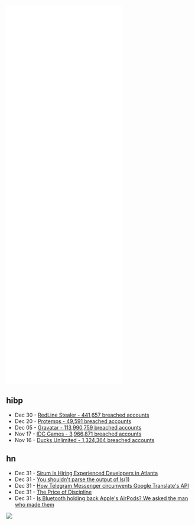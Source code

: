 ![Metrics](https://raw.githubusercontent.com/phixion/phixion/master/metrics.svg)

## hibp

<!--
for https://github.com/phixion/phixion/blob/main/.github/workflows/feeds.yml
-->
<!--START_SECTION:haveibeenpwnd-->
- Dec 30 - [RedLine Stealer - 441,657 breached accounts](https://haveibeenpwned.com/PwnedWebsites#RedLineStealer)
- Dec 20 - [Protemps - 49,591 breached accounts](https://haveibeenpwned.com/PwnedWebsites#Protemps)
- Dec 05 - [Gravatar - 113,990,759 breached accounts](https://haveibeenpwned.com/PwnedWebsites#Gravatar)
- Nov 17 - [IDC Games - 3,966,871 breached accounts](https://haveibeenpwned.com/PwnedWebsites#IDCGames)
- Nov 16 - [Ducks Unlimited - 1,324,364 breached accounts](https://haveibeenpwned.com/PwnedWebsites#DucksUnlimited)
<!--END_SECTION:haveibeenpwnd-->

## hn

<!--
for https://github.com/phixion/phixion/blob/main/.github/workflows/feeds.yml
-->
<!--START_SECTION:hn-->
- Dec 31 - [Sirum Is Hiring Experienced Developers in Atlanta](https://news.ycombinator.com/item?id=29747232)
- Dec 31 - [You shouldn't parse the output of ls(1)](https://mywiki.wooledge.org/ParsingLs)
- Dec 31 - [How Telegram Messenger circumvents Google Translate's API](https://danpetrov.xyz/programming/2021/12/30/telegram-google-translate.html)
- Dec 31 - [The Price of Discipline](https://perell.com/essay/the-price-of-discipline/)
- Dec 31 - [Is Bluetooth holding back Apple's AirPods? We asked the man who made them](https://www.whathifi.com/features/is-bluetooth-holding-back-apples-airpods-we-asked-the-man-who-made-them)
<!--END_SECTION:hn-->

<!--
for https://yhype.me
-->
![](https://hit.yhype.me/github/profile?user_id=13013670)
